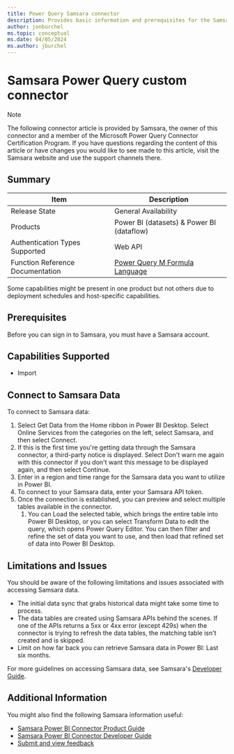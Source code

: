```yaml
---
title: Power Query Samsara connector
description: Provides basic information and prerequisites for the Samsara connector, supported authentication types, outlines limitations and issues.
author: jonburchel
ms.topic: conceptual
ms.date: 04/05/2024
ms.author: jburchel
---
```


# Samsara Power Query custom connector

> [!NOTE]
> The following connector article is provided by Samsara, the owner of this connector and a member of the Microsoft Power Query Connector Certification Program. If you have questions regarding the content of this article or have changes you would like to see made to this article, visit the Samsara website and use the support channels there.

## Summary

|Item         |Description|
|-------------|-----------|
|Release State|General Availability|
|Products     |Power BI (datasets) & Power BI (dataflow)|
|Authentication Types Supported|Web API|
|Function Reference Documentation|[Power Query M Formula Language](/powerquery-m/)| 


Some capabilities might be present in one product but not others due to deployment schedules and host-specific capabilities.

## Prerequisites

Before you can sign in to Samsara, you must have a Samsara account. 

## Capabilities Supported

- Import

## Connect to Samsara Data

To connect to Samsara data:

1. Select Get Data from the Home ribbon in Power BI Desktop. Select Online Services from the categories on the left, select Samsara, and then select Connect.
2. If this is the first time you're getting data through the Samsara connector, a third-party notice is displayed. Select Don't warn me again with this connector if you don't want this message to be displayed again, and then select Continue.
3. Enter in a region and time range for the Samsara data you want to utilize in Power BI. 
4. To connect to your Samsara data, enter your Samsara API token.
5. Once the connection is established, you can preview and select multiple tables available in the connector.
   1. You can Load the selected table, which brings the entire table into Power BI Desktop, or you can select Transform Data to edit the query, which opens Power Query Editor. You can then filter and refine the set of data you want to use, and then load that refined set of data into Power BI Desktop.

## Limitations and Issues

You should be aware of the following limitations and issues associated with accessing Samsara data.
- The initial data sync that grabs historical data might take some time to process.
- The data tables are created using Samsara APIs behind the scenes. If one of the APIs returns a 5xx or 4xx error (except 429s) when the connector is trying to refresh the data tables, the matching table isn't created and is skipped.
- Limit on how far back you can retrieve Samsara data in Power BI: Last six months.

For more guidelines on accessing Samsara data, see Samsara's [Developer Guide](https://developers.samsara.com/docs/rest-api-overview).

## Additional Information

You might also find the following Samsara information useful:

- [Samsara Power BI Connector Product Guide](https://kb.samsara.com/hc/en-us/articles/19262879010189-Integrate-with-Power-BI)
- [Samsara Power BI Connector Developer Guide](https://developers.samsara.com/docs/pbi-custom-connector)
- [Submit and view feedback](/power-query/feedback)
